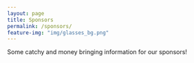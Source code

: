 ```yaml
---
layout: page
title: Sponsors
permalink: /sponsors/
feature-img: "img/glasses_bg.png"
---
```


Some catchy and money bringing information for our sponsors!

